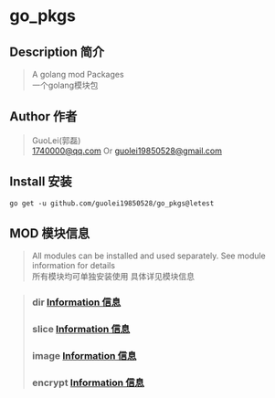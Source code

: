 # go_pkgs

## Description 简介

> A golang mod Packages  
> 一个golang模块包

## Author 作者
> GuoLei(郭磊)  
> [1740000@qq.com](mailto:1740000@qq.com) Or [guolei19850528@gmail.com](mailto:guolei19850528@gmail.com)

## Install 安装

```shell
go get -u github.com/guolei19850528/go_pkgs@letest
```

## MOD 模块信息

> All modules can be installed and used separately. See module information for details  
> 所有模块均可单独安装使用 具体详见模块信息

> ### dir [Information 信息](https://github.com/guolei19850528/go_pkgs/tree/main/dir)
> ### slice [Information 信息](https://github.com/guolei19850528/go_pkgs/tree/main/slice)
> ### image [Information 信息](https://github.com/guolei19850528/go_pkgs/tree/main/image)
> ### encrypt [Information 信息](https://github.com/guolei19850528/go_pkgs/tree/main/encrypt)
